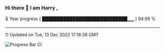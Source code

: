 ### Hi there 👋 I am Harry , 

⏳ Year progress { ████████████████████████████▁▁ } 94.99 %

---

⏰ Updated on Tue, 13 Dec 2022 17:18:38 GMT

![Progress Bar CI](https://github.com/duykhang68/duykhang68/workflows/Progress%20Bar%20CI/badge.svg)
